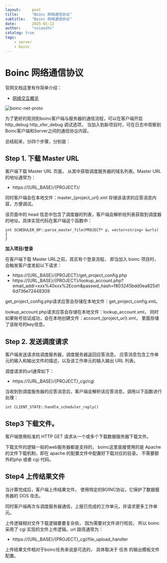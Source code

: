 ```yaml
---
layout:     post
title:      "Boinc 网络通信协议"
subtitle:   "Boinc 网络通信协议"
date:       2025-01-12
author:     "vxiaozhi"
catalog: true
tags:
    - server
    - boinc
---
```


# Boinc 网络通信协议

官网文档这里有作简单介绍：

- [网络交互概览](https://github.com/BOINC/boinc/wiki/CommIntro)

![boinc-net-proto](https://raw.githubusercontent.com/wiki/BOINC/boinc/comm.png)

为了更好的观测到boinc客户端与服务器的通信流程，可以在客户端开启 http_debug http_xfer_debug 调试选项， 当加入到新项目时，可在日志中观察到Boinc客户端和Server之间的通信协议内容。

总结起来，分四个步骤，分别是：

## Step 1. 下载 Master URL

客户端下载 Master URL 页面， 从其中获取调度服务器的域名列表。Master URL 的地址通常为：

- https://{URL_BASE}/{PROJECT}/

同时客户端会在本地文件：master_{project_url}.xml 存储该请求的应答消息内容，方便调试。

该页面中的 head 信息中包含了调度器的列表，客户端会解析给列表获取到调度器的地址。具体实现代码在客户端这个函数中：

```
int SCHEDULER_OP::parse_master_file(PROJECT* p, vector<string> &urls) {
}
```

**加入项目/登录**

在客户端下载 Master URL之前，其实有个登录流程， 即当加入 boinc 项目时， 会触发客户度发起以下请求：

- https://{URL_BASE}/{PROJECT}/get_project_config.php
- https://{URL_BASE}/{PROJECT}/lookup_account.php?email_addr=xxx%40xxx%2Ecom&passwd_hash=f803245bdd0ea825d16d736e72448309

get_project_config.php请求应答会存储在本地文件：get_project_config.xml。

lookup_account.php请求应答会存储在本地文件：lookup_account.xml， 同时如果账号验证成功，会在本地创建文件：account_{project_url}.xml， 里面存储了该账号的key信息。


## Step 2. 发送调度请求

客户端发送请求给调度服务器，调度服务器返回应答消息。 应答消息包含工作单元的输入和输出文件的描述，以及该工作单元的输入输出 URL 列表。

调度请求的url通常如下：

- https://{URL_BASE}/{PROJECT}_cgi/cgi


当收到到调度服务器的应答消息后，客户端会解析该应答消息，调用以下函数进行处理：

```
int CLIENT_STATE::handle_scheduler_reply()

```


## Step3 下载文件。

客户端使用标准的 HTTP GET 请求从一个或多个下载数据服务器下载文件。

下载文件的逻辑一般的web服务器都是支持的， boinc这里直接使用的是 Apache 的文件下载机制，即在 apache 的配置文件中配置好下载对应的目录。 不需要额外的php 或者 cgi 代码。


## Step4 上传结果文件

当计算完成后，客户端上传结果文件。 使用特定的BOINC协议，它保护了数据服务器的 DOS 攻击。

同时客户端再次与调度服务器通信，上报已完成的工作单元，并请求更多工作单元。

上传逻辑相对文件下载逻辑要要复杂些， 因为需要对文件进行校验， 所以 boinc 采用了 cgi 实现的文件上传逻辑。url 路径通常为：

- https://{URL_BASE}/{PROJECT}_cgi/file_upload_handler

上传结果文件相对于boinc任务来说是可选的， 具体取决于 任务 的输出模板文件配置。



